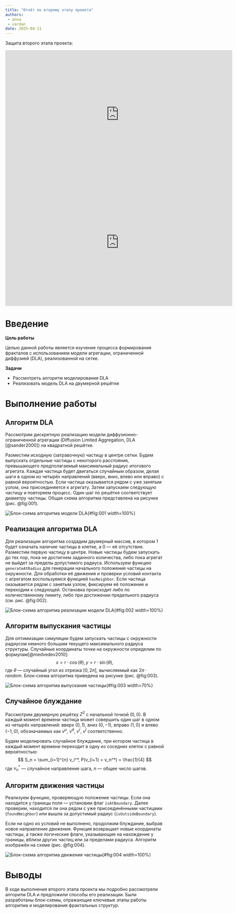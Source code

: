 ```yaml
---
title: "Отчёт по второму этапу проекта"
authors:
 - anna
 - vardan
date: 2025-04-11
---
```


Защита второго этапа проекта:

<iframe width="720" height="405" src="https://rutube.ru/play/embed/d2df0de5ff6dd11545bcb309a66483d4" frameBorder="0" allow="clipboard-write; autoplay" webkitAllowFullScreen mozallowfullscreen allowFullScreen></iframe>

<!--more-->

<iframe width="720" height="405" src="https://plvideo.ru/watch?v=bYsc3mvq8Rki" frameBorder="0" allow="clipboard-write; autoplay" webkitAllowFullScreen mozallowfullscreen allowFullScreen></iframe>

# Введение

**Цель работы**

Целью данной работы является изучение процесса формирования фракталов с использованием модели агрегации, ограниченной диффузией (DLA), реализованной на сетке.

**Задачи**

- Рассмотреть алгоритм моделирования DLA  
- Реализовать модель DLA на двумерной решётке  

# Выполнение работы

## Алгоритм DLA

Рассмотрим дискретную реализацию модели диффузионно-ограниченной агрегации (Diffusion Limited Aggregation, DLA [@sander2000]) на квадратной решётке.

Разместим исходную (затравочную) частицу в центре сетки. Будем выпускать отдельные частицы с некоторого расстояния, превышающего предполагаемый максимальный радиус итогового агрегата. Каждая частица будет двигаться случайным образом, делая шаги в одном из четырёх направлений (вверх, вниз, влево или вправо) с равной вероятностью. Если частица оказывается рядом с уже занятым узлом, она присоединяется к агрегату. Затем запускаем следующую частицу и повторяем процесс. Один шаг по решётке соответствует диаметру частицы. Общая схема алгоритма представлена на рисунке (рис. @fig:001).

![Блок-схема алгоритма модели DLA](image/DLA.jpg){#fig:001 width=100%}

## Реализация алгоритма DLA

Для реализации алгоритма создадим двумерный массив, в котором 1 будет означать наличие частицы в клетке, а 0 — её отсутствие. Разместим первую частицу в центре. Новые частицы будем запускать до тех пор, пока не достигнем заданного количества, либо пока агрегат не выйдет за пределы допустимого радиуса. Используем функцию `generateAtRadius` для генерации начального положения частицы на окружности. Для обработки её движения и проверки условий контакта с агрегатом воспользуемся функцией `hasNeighbor`. Если частица оказывается рядом с занятым узлом, фиксируем её положение и переходим к следующей. Остановка происходит либо по количественному лимиту, либо при достижении предельного радиуса (см. рис. @fig:002).

![Блок-схема алгоритма реализации модели DLA](image/algorithm.jpg){#fig:002 width=100%}

## Алгоритм выпускания частицы

Для оптимизации симуляции будем запускать частицы с окружности радиусом немного большим текущего максимального радиуса структуры. Случайные координаты точки на окружности определим по формулам[@medvedev2010]:
$$
x = r \cdot \cos(\theta),
y = r \cdot \sin(\theta),
$$
где $\theta$ — случайный угол из отрезка $[0, 2\pi]$, вычисляемый как $2\pi \cdot random$. Блок-схема алгоритма приведена на рисунке (рис. @fig:003).

![Блок-схема алгоритма выпускания частицы](image/generateAtRadius.jpg){#fig:003 width=70%}

## Случайное блуждание

Рассмотрим двумерную решётку $Z^2$ с начальной точкой $(0, 0)$. В каждый момент времени частица может совершить один шаг в одном из четырёх направлений: вверх $(0, 1)$, вниз $(0, -1)$, вправо $(1, 0)$ и влево $(-1, 0)$, обозначаемых как $v^u$, $v^d$, $v^r$, $v^l$ соответственно.

Будем моделировать случайное блуждание, при котором частица в каждый момент времени переходит в одну из соседних клеток с равной вероятностью:
$$
S_n = \sum_{i=1}^{n} v_i^*,
P(v_{i+1} = v_n^*) = \frac{1}{4}
$$
где $v_n^*$ — случайное направление шага, $n$ — общее число шагов.

## Алгоритм движения частицы

Реализуем функцию, проверяющую положение частицы. Если она находится у границы поля — установим флаг `isAtBoundary`. Далее проверим, находится ли она рядом с уже присоединёнными частицами (`foundNeighbor`) или вышла за допустимый радиус (`isOutsideBoundary`).

Если ни одно из условий не выполнено, продолжим блуждание, выбрав новое направление движения. Функция возвращает новые координаты частицы, а также логические флаги, указывающие на нахождение у границы, вблизи других частиц или за пределами радиуса. Алгоритм изображён на схеме (рис. @fig:004).

![Блок-схема алгоритма движения частицы](image/hasNeighbor.jpg){#fig:004 width=100%}

# Выводы

В ходе выполнения второго этапа проекта мы подробно рассмотрели алгоритм DLA и предложили способы его реализации. Были разработаны блок-схемы, отражающие ключевые этапы работы алгоритма и моделирования фрактальных структур.